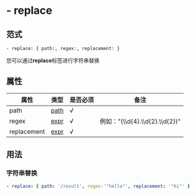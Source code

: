 # \- replace

## 范式
```
- replace: { path:, regex:, replacement: }
```
您可以通过**replace**标签进行字符串替换

## 属性
| 属性 | 类型 | 是否必须 | 备注 |
|--------|--------|--------|--------|
|   path   | [path](datatype.md)  | √ |   |
|   regex   | [expr](datatype.md)  |  √ | 例如："(\\\d{4}.\\\d{2}.\\\d{2})"  |
|   replacement   | [expr](datatype.md)  |  √ |   |

## 用法
### 字符串替换
```yaml
- replace: { path: '/result', regex:'"hello"', replacement: '"hi"' }
```